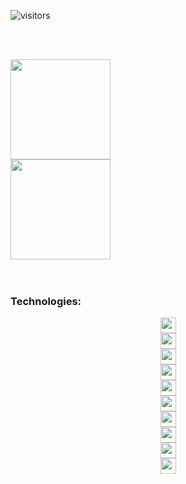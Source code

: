 ![visitors](https://komarev.com/ghpvc/?username=SalavessaMota&color=blue)

<br><br>

<div align='center' style="display: flex;flex-flow: column wrap;">
  <img height="160em" src="https://github-readme-stats.vercel.app/api?username=SalavessaMota&show_icons=true&theme=dracula&include_all_commits=true&count_private=true"/>
  <img height="160em" src="https://github-readme-stats.vercel.app/api/top-langs/?username=SalavessaMota&layout=compact&langs_count=16&theme=dracula&count_private=true"/>
</div
  
<br><br>

### Technologies:
<div align='center' style="display: flex;flex-flow: column wrap;">
  <code><img height="25" src="https://cdn.jsdelivr.net/gh/devicons/devicon/icons/html5/html5-original.svg"></code>
  <code><img height="25" src="https://cdn.jsdelivr.net/gh/devicons/devicon/icons/css3/css3-original.svg"></code>
  <code><img height="25" src="https://cdn.jsdelivr.net/gh/devicons/devicon/icons/bootstrap/bootstrap-original.svg"></code>
  <code><img height="25" src="https://cdn.jsdelivr.net/gh/devicons/devicon/icons/javascript/javascript-original.svg"></code>
  <code><img height="25" src="https://cdn.jsdelivr.net/gh/devicons/devicon/icons/csharp/csharp-original.svg"></code>
  <code><img height="25" src="https://cdn.jsdelivr.net/gh/devicons/devicon/icons/dotnetcore/dotnetcore-original.svg"></code>
  <code><img height="25" src="https://cdn.jsdelivr.net/gh/devicons/devicon/icons/xamarin/xamarin-original.svg"></code>
  <code><img height="25" src="https://cdn.jsdelivr.net/gh/devicons/devicon/icons/microsoftsqlserver/microsoftsqlserver-plain.svg"></code>
  <code><img height="25" src="https://cdn.jsdelivr.net/gh/devicons/devicon/icons/azure/azure-original.svg"></code>
  <code><img height="25" src="https://cdn.jsdelivr.net/gh/devicons/devicon/icons/git/git-original.svg"></code>
</div>
